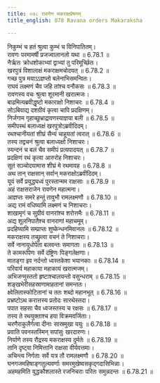 ```yaml
---
title: ०७८ रावणेन मकराक्षप्रेषणम्
title_english: 078 Ravana orders Makaraksha

---
```

<div class="audioEmbed"  caption="श्रीराम-हरिसीताराममूर्ति-घनपाठिभ्यां वचनम्" src="https://archive.org/download/Ramayana-recitation-Sriram-harisItArAmamUrti-Ghanapaati-v2/Kanda_6/Kanda_6_YK-078-Ravana_orders_Makaraksha_0.mp3"></div>

निकुम्भं च हतं श्रुत्वा कुम्भं च विनिपातितम्।  
रावणः परमामर्षी प्रजज्वालानलो यथा ॥ 6.78.1 ॥   
नैर्ऋतः क्रोधशोकाभ्यां द्वाभ्यां तु परिमूर्च्छितः।  
खरपुत्रं विशालाक्षं मकराक्षमचोदयत् ॥ 6.78.2 ॥   
गच्छ पुत्र मयाऽऽज्ञप्तो बलेनाभिसमन्वितः।  
राघवं लक्ष्मणं चैव जहि तांश्च वनौकसः ॥ 6.78.3 ॥   
रावणस्य वचः श्रुत्वा शूरमानी खरात्मजः।  
बाढमित्यब्रवीद्धृष्टो मकाराक्षो निशाचरः ॥ 6.78.4 ॥   
सोऽबिवाद्य दशग्रीवं कृत्वा चापि प्रदक्षिणम्।  
निर्जगाम गृहाच्छुभ्राद्रावणस्याज्ञया बली ॥ 6.78.5 ॥   
समीपस्थं बलाध्यक्षं खरपुत्रोऽब्रवीदिदम्।  
रथश्चानीयतां शीघ्रं सैन्यं चाहूयतां त्वरात् ॥ 6.78.6 ॥   
तस्य तद्वचनं श्रुत्वा बलाध्यक्षो निशाचरः।  
स्यन्दनं च बलं चैव समीपं प्रत्यपादयत् ॥ 6.78.7 ॥   
प्रदक्षिणं रथं कृत्वा आरुरोह निशाचरः।  
सूतं सञ्चोदयामास शीघ्रं मे रथमावह ॥ 6.78.8 ॥   
अथ तान् राक्षसान् सर्वान् मकराक्षोऽब्रवीदिदम्।  
यूयं सर्वे प्रयुद्ध्यध्वं पुरस्तान्मम राक्षसाः ॥ 6.78.9 ॥   
अहं राक्षसराजेन रावणेन महात्मना।  
आज्ञप्तः समरे हन्तुं तावुभौ रामलक्ष्मणौ ॥ 6.78.10 ॥   
अद्य रामं वधिष्यामि लक्ष्मणं च निशाचराः।  
शाखामृगं च सुग्रीवं वानरांश्च शरोत्तमैः ॥ 6.78.11 ॥   
अद्य शूलनिपातैश्च वानराणां महाचमूम्।  
प्रदहिष्यामि सम्प्राप्तः शुष्केन्धनमिवानलः ॥ 6.78.12 ॥   
मकराक्षस्य तच्छ्रुत्वा वचनं ते निशाचराः।  
सर्वे नानायुधोपेता बलवन्तः समागताः ॥ 6.78.13 ॥   
ते कामरूपिणः सर्वे दंष्ट्रिणः पिङ्गलेक्षणाः।  
मातङ्गा इव नर्दन्तो ध्वस्तकेशा भयानकाः ॥ 6.78.14 ॥   
परिवार्य महाकाया महाकायं खरात्मजम्।  
अभिजग्मुस्ततो हृष्टाश्चालयन्तो वसुन्धराम् ॥ 6.78.15 ॥   
शङ्खभेरीसहस्राणामाहतानां समन्ततः।  
क्ष्वेलितास्फोटितानां च ततः शब्दो महानभूत् ॥ 6.78.16 ॥   
प्रभ्रष्टोऽथ करात्तस्य प्रतोदः सारथेस्तदा।  
पपात सहसा चैव ध्वजस्तस्य च रक्षसः ॥ 6.78.17 ॥   
तस्य ते रथयुक्ताश्च हया विक्रमवर्जिताः।  
चरणैराकुलैर्गत्वा दीनाः सास्रमुखा ययुः ॥ 6.78.18 ॥   
प्रवाति पवनस्तस्मिन् सपांसुः खरदारुणः।  
निर्याणे तस्य रौद्रस्य मकराक्षस्य दुर्मतेः ॥ 6.78.19 ॥   
तानि दृष्ट्वा निमित्तानि राक्षसा वीर्यवत्तमाः।  
अचिन्त्य निर्गताः सर्वे यत्र तौ रामलक्ष्मणौ ॥ 6.78.20 ॥   
घनगजमहिषाङ्गतुल्यवर्णाः समरमुखेष्वसकृद्गदासिभिन्नाः।  
अहमहमिति युद्धकौशलास्ते रजनिचराः परितः समुन्नदन्तः ॥ 6.78.21 ॥   